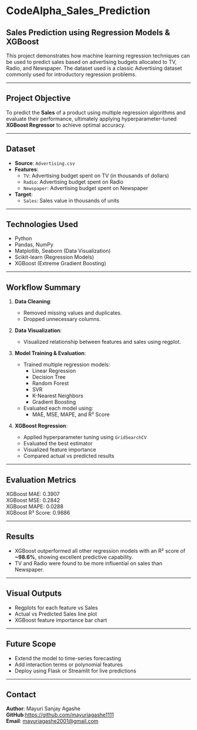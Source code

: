 # CodeAlpha_Sales_Prediction
## Sales Prediction using Regression Models & XGBoost

This project demonstrates how machine learning regression techniques can be used to predict sales based on advertising budgets allocated to TV, Radio, and Newspaper. The dataset used is a classic Advertising dataset commonly used for introductory regression problems.

---
## Project Objective

To predict the **Sales** of a product using multiple regression algorithms and evaluate their performance, ultimately applying hyperparameter-tuned **XGBoost Regressor** to achieve optimal accuracy.

---
## Dataset

- **Source**: `Advertising.csv`
- **Features**:
  - `TV`: Advertising budget spent on TV (in thousands of dollars)
  - `Radio`: Advertising budget spent on Radio
  - `Newspaper`: Advertising budget spent on Newspaper
- **Target**:
  - `Sales`: Sales value in thousands of units

---

## Technologies Used

- Python
- Pandas, NumPy
- Matplotlib, Seaborn (Data Visualization)
- Scikit-learn (Regression Models)
- XGBoost (Extreme Gradient Boosting)

---

## Workflow Summary

1. **Data Cleaning**:
   - Removed missing values and duplicates.
   - Dropped unnecessary columns.

2. **Data Visualization**:
   - Visualized relationship between features and sales using regplot.

3. **Model Training & Evaluation**:
   - Trained multiple regression models:
     - Linear Regression
     - Decision Tree
     - Random Forest
     - SVR
     - K-Nearest Neighbors
     - Gradient Boosting
   - Evaluated each model using:
     - MAE, MSE, MAPE, and R² Score

4. **XGBoost Regression**:
   - Applied hyperparameter tuning using `GridSearchCV`
   - Evaluated the best estimator
   - Visualized feature importance
   - Compared actual vs predicted results

---

## Evaluation Metrics
XGBoost MAE: 0.3907<br>
XGBoost MSE: 0.2842<br>
XGBoost MAPE: 0.0288<br>
XGBoost R² Score: 0.9886<br>


---

## Results

- XGBoost outperformed all other regression models with an R² score of **~98.6%**, showing excellent predictive capability.
- TV and Radio were found to be more influential on sales than Newspaper.

---

## Visual Outputs

- Regplots for each feature vs Sales
- Actual vs Predicted Sales line plot
- XGBoost feature importance bar chart

---

## Future Scope

- Extend the model to time-series forecasting
- Add interaction terms or polynomial features
- Deploy using Flask or Streamlit for live predictions

---

## Contact

**Author**: Mayuri Sanjay Agashe<br>
**GitHub**:https://github.com/mayuriagashe1111 <br>
**Email**: mayuriagashe2001@gmail.com

